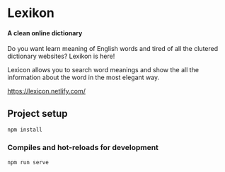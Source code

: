# Lexikon

#### A clean online dictionary

Do you want learn meaning of English words and tired of all the clutered dictionary websites? Lexikon is here!

Lexicon allows you to search word meanings and show the all the information about the word in the most elegant way.

https://lexicon.netlify.com/

## Project setup
```
npm install
```

### Compiles and hot-reloads for development
```
npm run serve
```
